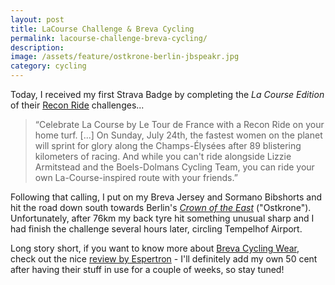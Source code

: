 ```yaml
---
layout: post
title: LaCourse Challenge & Breva Cycling
permalink: lacourse-challenge-breva-cycling/
description:
image: /assets/feature/ostkrone-berlin-jbspeakr.jpg
category: cycling
---
```


Today, I received my first Strava Badge by completing the _La Course Edition_ of their [Recon Ride](https://www.strava.com/challenges/ReconRide) challenges...

> “Celebrate La Course by Le Tour de France with a Recon Ride on your home turf. [...] On Sunday, July 24th, the fastest women on the planet will sprint for glory along the Champs-Élysées after 89 blistering kilometers of racing. And while you can't ride alongside Lizzie Armitstead and the Boels-Dolmans Cycling Team, you can ride your own La-Course-inspired route with your friends.”

Following that calling, I put on my Breva Jersey and Sormano Bibshorts and hit the road down south towards Berlin's [_Crown of the East_](https://www.jbspeakr.cc/ostkrone-berlin-cycling-route/) ("Ostkrone"). Unfortunately, after 76km my back tyre hit something unusual sharp and I had finish the challenge several hours later, circling Tempelhof Airport.

Long story short, if you want to know more about [Breva Cycling Wear](http://www.brevacycling.it/en/), check out the nice [review by Espertron](http://espertron.cc/2016/06/breva-jersey/) - I'll definitely add my own 50 cent after having their stuff in use for a couple of weeks, so stay tuned!

<amp-youtube data-videoid="iiANFrcSqi0" layout="responsive" width="480" height="270"></amp-youtube>

